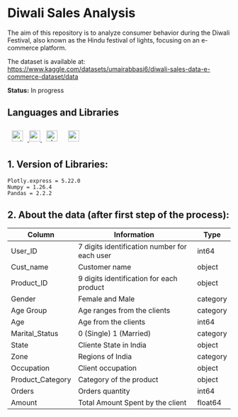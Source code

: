 # Diwali Sales Analysis
The aim of this repository is to analyze consumer behavior during the Diwali Festival, also known as the Hindu festival of lights, focusing on an e-commerce platform.

The dataset is available at: https://www.kaggle.com/datasets/umairabbasi6/diwali-sales-data-e-commerce-dataset/data

<b>Status:</b> In progress

## Languages and Libraries
<div align="left">
<a href="https://www.python.org/" target="_blank"><img style="margin: 10px" src="https://img.shields.io/badge/Python-FFD43B?style=for-the-badge&logo=python&logoColor=blue" alt="python" height="25" />
</a>
<a href="https://pandas.pydata.org/pandas-docs/stable/index.html" target="_blank">
<img src=https://img.shields.io/badge/Pandas-2C2D72?style=for-the-badge&logo=pandas&logoColor=white alt=pandas style="margin-bottom: 10px;" height="25"/> 
</a>
<a href="https://plotly.com/python/plotly-express/" target="_blank"><img style="margin: 10px" src="https://img.shields.io/badge/Plotly-239120?style=for-the-badge&logo=plotly&logoColor=white" alt="plotly" height="25" /></a>
</a>
<a href="https://numpy.org/" target="_blank"><img style="margin: 10px" src="https://img.shields.io/badge/Numpy-777BB4?style=for-the-badge&logo=numpy&logoColor=white" alt="numpy" height="25" />
</a>

## 1. Version of Libraries:
    Plotly.express = 5.22.0
    Numpy = 1.26.4
    Pandas = 2.2.2

## 2. About the data (after first step of the process):

Column|Information | Type
| --- | --- | --- |
| User_ID | 7 digits identification number for each user | int64
| Cust_name | Customer name | object |
| Product_ID | 9 digits identification for each product | object |
| Gender | Female and Male | category |
| Age Group | Age ranges from the clients | category | 
| Age | Age from the clients | int64 |
| Marital_Status | 0 (Single) 1 (Married) | category |
| State | Cliente State in India | object |
| Zone | Regions of India | category |
| Occupation | Client occupation | object | 
| Product_Category | Category of the product | object | 
| Orders | Orders quantity | int64 |  
| Amount | Total Amount Spent by the client | float64 |

